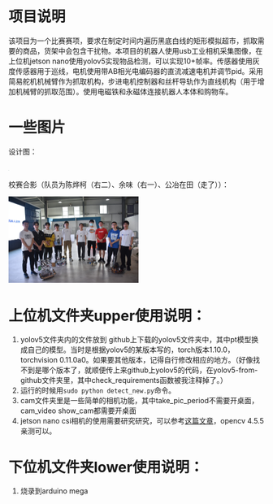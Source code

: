# 项目说明

该项目为一个比赛赛项，要求在制定时间内遍历黑底白线的矩形模拟超市，抓取需要的商品，货架中会包含干扰物。本项目的机器人使用usb工业相机采集图像，在上位机jetson nano使用yolov5实现物品检测，可以实现10+帧率。传感器使用灰度传感器用于巡线，电机使用带AB相光电编码器的直流减速电机并调节pid。采用简易舵机机械臂作为抓取机构，步进电机控制器和丝杆导轨作为直线机构（用于增加机械臂的抓取范围）。使用电磁铁和永磁体连接机器人本体和购物车。

# 一些图片

设计图：



<img src="pics/pic0.jpg" style="zoom:8%;" />



校赛合影（队员为陈烨柯（右二）、余味（右一）、公冶在田（走了））：



<img src="pics/pic1.jpg" style="zoom:25%;" />

# 上位机文件夹upper使用说明：

1. yolov5文件夹内的文件放到 github上下载的yolov5文件夹中，其中pt模型换成自己的模型。当时是根据yolov5的某版本写的，torch版本1.10.0，torchvision 0.11.0a0。如果要其他版本，记得自行修改相应的地方。（好像找不到是哪个版本了，就顺便传上来github上yolov5的代码，在yolov5-from-github文件夹里，其中check_requirements函数被我注释掉了。）
2. 运行的时候用`sudo python detect_new.py`命令。
3. cam文件夹里是一些简单的相机功能，其中take_pic_period不需要开桌面，cam_video show_cam都需要开桌面
4. jetson nano csi相机的使用需要研究研究，可以参考[这篇文章](http://t.csdn.cn/CpoKG)，opencv 4.5.5亲测可以。

# 下位机文件夹lower使用说明：
1. 烧录到arduino mega

